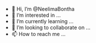 - 👋 Hi, I’m @NeelimaBontha
- 👀 I’m interested in ...
- 🌱 I’m currently learning ...
- 💞️ I’m looking to collaborate on ...
- 📫 How to reach me ...

<!---
NeelimaBontha/NeelimaBontha is a ✨ special ✨ repository because its `README.md` (this file) appears on your GitHub profile.
You can click the Preview link to take a look at your changes.
--->
